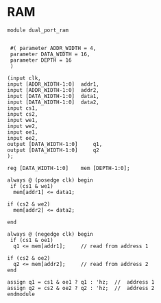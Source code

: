 # RAM
    module dual_port_ram 
   
   
     #( parameter ADDR_WIDTH = 4,
     parameter DATA_WIDTH = 16,
     parameter DEPTH = 16
     )
 
    (input clk,
    input [ADDR_WIDTH-1:0] 	addr1,
    input [ADDR_WIDTH-1:0] 	addr2,
    input [DATA_WIDTH-1:0] 	data1,
    input [DATA_WIDTH-1:0] 	data2,
    input cs1,
    input cs2,
    input we1,
    input we2,
    input oe1,
    input oe2,
    output [DATA_WIDTH-1:0] 	q1,
    output [DATA_WIDTH-1:0] 	q2
    );
  
    reg [DATA_WIDTH-1:0] 	mem [DEPTH-1:0];
  
    always @ (posedge clk) begin
     if (cs1 & we1)
      mem[addr1] <= data1; 
      
    if (cs2 & we2)
      mem[addr2] <= data2; 
 
    end
  
    always @ (negedge clk) begin
     if (cs1 & oe1)
      q1 <= mem[addr1];     // read from address 1
      
    if (cs2 & oe2)
      q2 <= mem[addr2];     // read from address 2
    end
  
    assign q1 = cs1 & oe1 ? q1 : 'hz;  //  address 1
    assign q2 = cs2 & oe2 ? q2 : 'hz;  //  address 2
    endmodule
